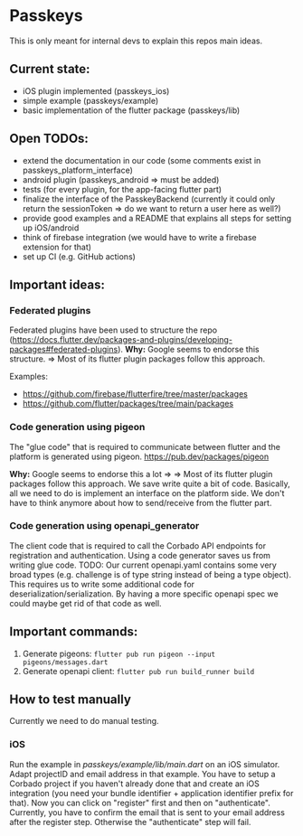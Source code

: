 # Passkeys
This is only meant for internal devs to explain this repos main ideas.

## Current state:
- iOS plugin implemented (passkeys_ios)
- simple example (passkeys/example)
- basic implementation of the flutter package (passkeys/lib)

## Open TODOs:
- extend the documentation in our code (some comments exist in passkeys_platform_interface)
- android plugin (passkeys_android => must be added)
- tests (for every plugin, for the app-facing flutter part)
- finalize the interface of the PasskeyBackend (currently it could only return the sessionToken => do we want to return a user here as well?)
- provide good examples and a README that explains all steps for setting up iOS/android
- think of firebase integration (we would have to write a firebase extension for that)
- set up CI (e.g. GitHub actions)

## Important ideas:

### Federated plugins 
Federated plugins have been used to structure the repo (https://docs.flutter.dev/packages-and-plugins/developing-packages#federated-plugins).
**Why:** 
Google seems to endorse this structure. => Most of its flutter plugin packages follow this approach.

Examples:
- https://github.com/firebase/flutterfire/tree/master/packages
- https://github.com/flutter/packages/tree/main/packages

### Code generation using pigeon
The "glue code" that is required to communicate between flutter and the platform is generated using pigeon.
https://pub.dev/packages/pigeon

**Why:**
Google seems to endorse this a lot => => Most of its flutter plugin packages follow this approach.
We save write quite a bit of code. Basically, all we need to do is implement an interface on the platform side.
We don't have to think anymore about how to send/receive from the flutter part.

### Code generation using openapi_generator
The client code that is required to call the Corbado API endpoints for registration and authentication.
Using a code generator saves us from writing glue code.
TODO: Our current openapi.yaml contains some very broad types (e.g. challenge is of type string instead of being a type object).
This requires us to write some additional code for deserialization/serialization. 
By having a more specific openapi spec we could maybe get rid of that code as well.

## Important commands:
1) Generate pigeons: `flutter pub run pigeon --input pigeons/messages.dart`
2) Generate openapi client: `flutter pub run build_runner build`

## How to test manually
Currently we need to do manual testing.

### iOS
Run the example in *passkeys/example/lib/main.dart* on an iOS simulator.
Adapt projectID and email address in that example.
You have to setup a Corbado project if you haven't already done that and create an iOS integration (you need your bundle identifier + application identifier prefix for that).
Now you can click on "register" first and then on "authenticate".
Currently, you have to confirm the email that is sent to your email address after the register step.
Otherwise the "authenticate" step will fail.